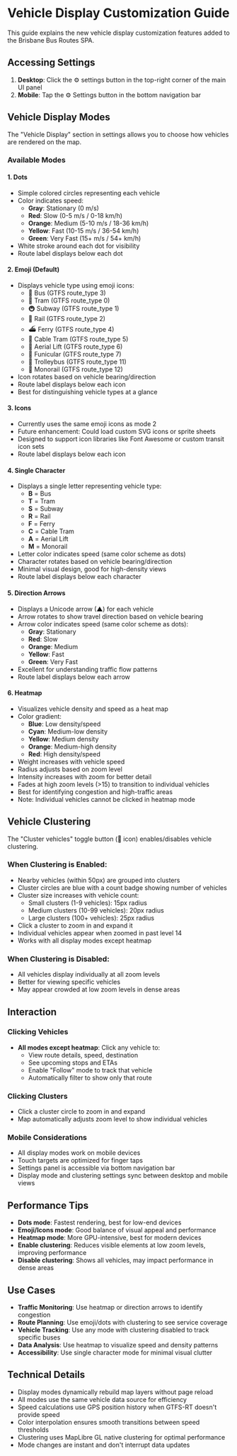 # Vehicle Display Customization Guide

This guide explains the new vehicle display customization features added to the Brisbane Bus Routes SPA.

## Accessing Settings

1. **Desktop**: Click the ⚙️ settings button in the top-right corner of the main UI panel
2. **Mobile**: Tap the ⚙️ Settings button in the bottom navigation bar

## Vehicle Display Modes

The "Vehicle Display" section in settings allows you to choose how vehicles are rendered on the map.

### Available Modes

#### 1. Dots
- Simple colored circles representing each vehicle
- Color indicates speed:
  - **Gray**: Stationary (0 m/s)
  - **Red**: Slow (0-5 m/s / 0-18 km/h)
  - **Orange**: Medium (5-10 m/s / 18-36 km/h)
  - **Yellow**: Fast (10-15 m/s / 36-54 km/h)
  - **Green**: Very Fast (15+ m/s / 54+ km/h)
- White stroke around each dot for visibility
- Route label displays below each dot

#### 2. Emoji (Default)
- Displays vehicle type using emoji icons:
  - 🚌 Bus (GTFS route_type 3)
  - 🚊 Tram (GTFS route_type 0)
  - 🚇 Subway (GTFS route_type 1)
  - 🚆 Rail (GTFS route_type 2)
  - ⛴️ Ferry (GTFS route_type 4)
  - 🚋 Cable Tram (GTFS route_type 5)
  - 🚡 Aerial Lift (GTFS route_type 6)
  - 🚞 Funicular (GTFS route_type 7)
  - 🚎 Trolleybus (GTFS route_type 11)
  - 🚝 Monorail (GTFS route_type 12)
- Icon rotates based on vehicle bearing/direction
- Route label displays below each icon
- Best for distinguishing vehicle types at a glance

#### 3. Icons
- Currently uses the same emoji icons as mode 2
- Future enhancement: Could load custom SVG icons or sprite sheets
- Designed to support icon libraries like Font Awesome or custom transit icon sets
- Route label displays below each icon

#### 4. Single Character
- Displays a single letter representing vehicle type:
  - **B** = Bus
  - **T** = Tram
  - **S** = Subway
  - **R** = Rail
  - **F** = Ferry
  - **C** = Cable Tram
  - **A** = Aerial Lift
  - **M** = Monorail
- Letter color indicates speed (same color scheme as dots)
- Character rotates based on vehicle bearing/direction
- Minimal visual design, good for high-density views
- Route label displays below each character

#### 5. Direction Arrows
- Displays a Unicode arrow (▲) for each vehicle
- Arrow rotates to show travel direction based on vehicle bearing
- Arrow color indicates speed (same color scheme as dots):
  - **Gray**: Stationary
  - **Red**: Slow
  - **Orange**: Medium
  - **Yellow**: Fast
  - **Green**: Very Fast
- Excellent for understanding traffic flow patterns
- Route label displays below each arrow

#### 6. Heatmap
- Visualizes vehicle density and speed as a heat map
- Color gradient:
  - **Blue**: Low density/speed
  - **Cyan**: Medium-low density
  - **Yellow**: Medium density
  - **Orange**: Medium-high density
  - **Red**: High density/speed
- Weight increases with vehicle speed
- Radius adjusts based on zoom level
- Intensity increases with zoom for better detail
- Fades at high zoom levels (>15) to transition to individual vehicles
- Best for identifying congestion and high-traffic areas
- Note: Individual vehicles cannot be clicked in heatmap mode

## Vehicle Clustering

The "Cluster vehicles" toggle button (🔢 icon) enables/disables vehicle clustering.

### When Clustering is Enabled:
- Nearby vehicles (within 50px) are grouped into clusters
- Cluster circles are blue with a count badge showing number of vehicles
- Cluster size increases with vehicle count:
  - Small clusters (1-9 vehicles): 15px radius
  - Medium clusters (10-99 vehicles): 20px radius
  - Large clusters (100+ vehicles): 25px radius
- Click a cluster to zoom in and expand it
- Individual vehicles appear when zoomed in past level 14
- Works with all display modes except heatmap

### When Clustering is Disabled:
- All vehicles display individually at all zoom levels
- Better for viewing specific vehicles
- May appear crowded at low zoom levels in dense areas

## Interaction

### Clicking Vehicles
- **All modes except heatmap**: Click any vehicle to:
  - View route details, speed, destination
  - See upcoming stops and ETAs
  - Enable "Follow" mode to track that vehicle
  - Automatically filter to show only that route
  
### Clicking Clusters
- Click a cluster circle to zoom in and expand
- Map automatically adjusts zoom level to show individual vehicles

### Mobile Considerations
- All display modes work on mobile devices
- Touch targets are optimized for finger taps
- Settings panel is accessible via bottom navigation bar
- Display mode and clustering settings sync between desktop and mobile views

## Performance Tips

- **Dots mode**: Fastest rendering, best for low-end devices
- **Emoji/Icons mode**: Good balance of visual appeal and performance
- **Heatmap mode**: More GPU-intensive, best for modern devices
- **Enable clustering**: Reduces visible elements at low zoom levels, improving performance
- **Disable clustering**: Shows all vehicles, may impact performance in dense areas

## Use Cases

- **Traffic Monitoring**: Use heatmap or direction arrows to identify congestion
- **Route Planning**: Use emoji/dots with clustering to see service coverage
- **Vehicle Tracking**: Use any mode with clustering disabled to track specific buses
- **Data Analysis**: Use heatmap to visualize speed and density patterns
- **Accessibility**: Use single character mode for minimal visual clutter

## Technical Details

- Display modes dynamically rebuild map layers without page reload
- All modes use the same vehicle data source for efficiency
- Speed calculations use GPS position history when GTFS-RT doesn't provide speed
- Color interpolation ensures smooth transitions between speed thresholds
- Clustering uses MapLibre GL native clustering for optimal performance
- Mode changes are instant and don't interrupt data updates
